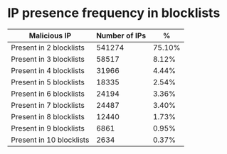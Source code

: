 # IP presence frequency in blocklists
| Malicious IP | Number of IPs | % |
|----|----|----|
| Present in 2 blocklists | 541274 | 75.10% |
| Present in 3 blocklists | 58517 | 8.12% |
| Present in 4 blocklists | 31966 | 4.44% |
| Present in 5 blocklists | 18335 | 2.54% |
| Present in 6 blocklists | 24194 | 3.36% |
| Present in 7 blocklists | 24487 | 3.40% |
| Present in 8 blocklists | 12440 | 1.73% |
| Present in 9 blocklists | 6861 | 0.95% |
| Present in 10 blocklists | 2634 | 0.37% |
